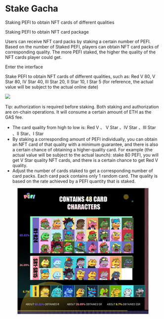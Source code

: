 # Stake Gacha

‌Staking PEFI to obtain NFT cards of different qualities



Staking PEFI to obtain NFT card package

‌Users can receive NFT card packs by staking a certain number of PEFI. Based on the number of Staked PEFI, players can obtain NFT card packs of corresponding quality. The more PEFI staked, the higher the quality of the NFT cards player could get.



Enter the interface

Stake PEFI to obtain NFT cards of different qualities, such as: Red V 80, V Star 80, IV Star 40, III Star 20, II Star 10, I Star 5 (for reference, the actual value will be subject to the actual online date)

![](https://lh7-us.googleusercontent.com/docsz/AD\_4nXeSR5adFZ-aLoAnsiTQVb\_JDBAudspTKk61S-sJpJe3XBZWPGl4Mhwmr1DWxAa703hzoxKpchMyJSt2tqVPC8SQJdMXjdWMOUOQpDZ6ROndkF\_SswXABpWaHJ9URc-7c39Nu-aQavm2FqMA3cuXqlxWdn4?key=qdtuNPyKJUVo8xyoYzDU0A)



Tip: authorization is required before staking. Both staking and authorization are on-chain operations. It will consume a certain amount of ETH as the GAS fee.

* The card quality from high to low is: Red V 、 V Star 、IV Star 、III Star 、II Star、I Star
* By staking a corresponding amount of PEFI individually, you can obtain an NFT card of that quality with a minimum guarantee, and there is also a certain chance of obtaining a higher-quality card. For example (the actual value will be subject to the actual launch): stake 80 PEFI, you will get V Star quality NFT cards, and there is a certain chance to get Red V quality.
* Adjust the number of cards staked to get a corresponding number of card packs. Each card pack contains only 1 random card. The quality is based on the rate achieved by a PEFI quantity that is staked.&#x20;

<div align="left">

<figure><img src="../.gitbook/assets/telegram-cloud-document-5-6228868877569234359.jpg" alt="" width="563"><figcaption></figcaption></figure>

</div>
